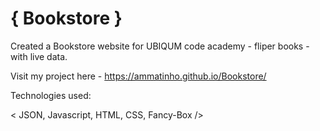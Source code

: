 # { Bookstore }

Created a Bookstore website for UBIQUM code academy - fliper books - with live data.

Visit my project here - https://ammatinho.github.io/Bookstore/

Technologies used:

< JSON, Javascript, HTML, CSS, Fancy-Box />
